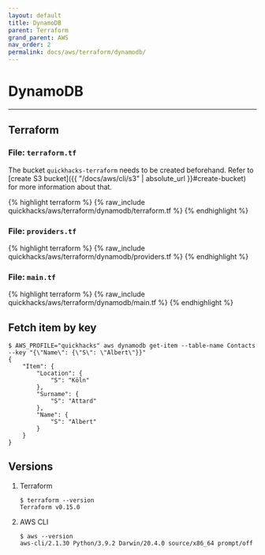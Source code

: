 ```yaml
---
layout: default
title: DynamoDB
parent: Terraform
grand_parent: AWS
nav_order: 2
permalink: docs/aws/terraform/dynamodb/
---
```


# DynamoDB

---

## Terraform

### File: `terraform.tf`

The bucket `quickhacks-terraform` needs to be created beforehand. Refer to
[create S3 bucket]({{ "/docs/aws/cli/s3" | absolute_url }}#create-bucket) for more information about that.

{% highlight terraform %}
{% raw_include quickhacks/aws/terraform/dynamodb/terraform.tf %}
{% endhighlight %}

### File: `providers.tf`

{% highlight terraform %}
{% raw_include quickhacks/aws/terraform/dynamodb/providers.tf %}
{% endhighlight %}

### File: `main.tf`

{% highlight terraform %}
{% raw_include quickhacks/aws/terraform/dynamodb/main.tf %}
{% endhighlight %}

## Fetch item by key

```console
$ AWS_PROFILE="quickhacks" aws dynamodb get-item --table-name Contacts --key "{\"Name\": {\"S\": \"Albert\"}}"
{
    "Item": {
        "Location": {
            "S": "Köln"
        },
        "Surname": {
            "S": "Attard"
        },
        "Name": {
            "S": "Albert"
        }
    }
}
```

## Versions

1. Terraform

    ```console
    $ terraform --version
    Terraform v0.15.0
    ```

1. AWS CLI

   ```console
   $ aws --version
   aws-cli/2.1.30 Python/3.9.2 Darwin/20.4.0 source/x86_64 prompt/off
   ```

